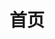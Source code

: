 ---
home: true
icon: home
title: 首页
heroImage: https://cdn.liteyuki.icu/static/img/logo.png
bgImage: https://theme-hope-assets.vuejs.press/bg/6-light.svg
bgImageDark: https://theme-hope-assets.vuejs.press/bg/6-dark.svg
bgImageStyle:
  background-attachment: fixed
heroText: LiteyukiBot 6
tagline: 基于Nonebot2的OneBot标准聊天机器人，不仅仅局限于OneBot
actions:
  - text: 使用指南
    icon: lightbulb
    link: ./demo/
    type: primary

  - text: 文档
    link: ./guide/

#1. 安装 `Git` 和 `Python3.10+` 环境
#2. 克隆项目 `git clone https://github.com/snowykami/LiteyukiBot` (无法连接可以用`https://gitee.com/snowykami/LiteyukiBot`)
#3. 切换目录`cd LiteyukiBot`
#4. 安装依赖`pip install -r requirements.txt`(如果多个Python环境请指定后安装`pythonx -m pip install -r requirements.txt`)
#5. 启动`python main.py`

highlights:
  - header: 易于安装
    image: /assets/image/box.svg
    bgImage: https://theme-hope-assets.vuejs.press/bg/3-light.svg
    bgImageDark: https://theme-hope-assets.vuejs.press/bg/3-dark.svg
    highlights:
      - title: 安装 Git 和 Python3.10+
      - title: 使用 <code>git clone https://github.com/snowykami/LiteyukiBot</code> 以克隆项目至本地。
        details: 如果无法连接到GitHub，可以使用 <code>git clone https://gitee.com/snowykami/LiteyukiBot</code>。
      - title: 使用 <code>cd LiteyukiBot</code> 切换到项目目录。
      - title: 使用 <code>pip install -r requirements.txt</code> 安装项目依赖。
        details: 如果你有多个 Python 环境，请使用 <code>pythonx -m pip install -r requirements.txt</code>。
      - title: 使用 <code>python main.py</code> 启动项目。
copyright: false
footer: 使用 <a href="https://theme-hope.vuejs.press/zh/" target="_blank">VuePress Theme Hope</a> 主题 | MIT 协议, 版权所有 © 2019-present Mr.Hope
---